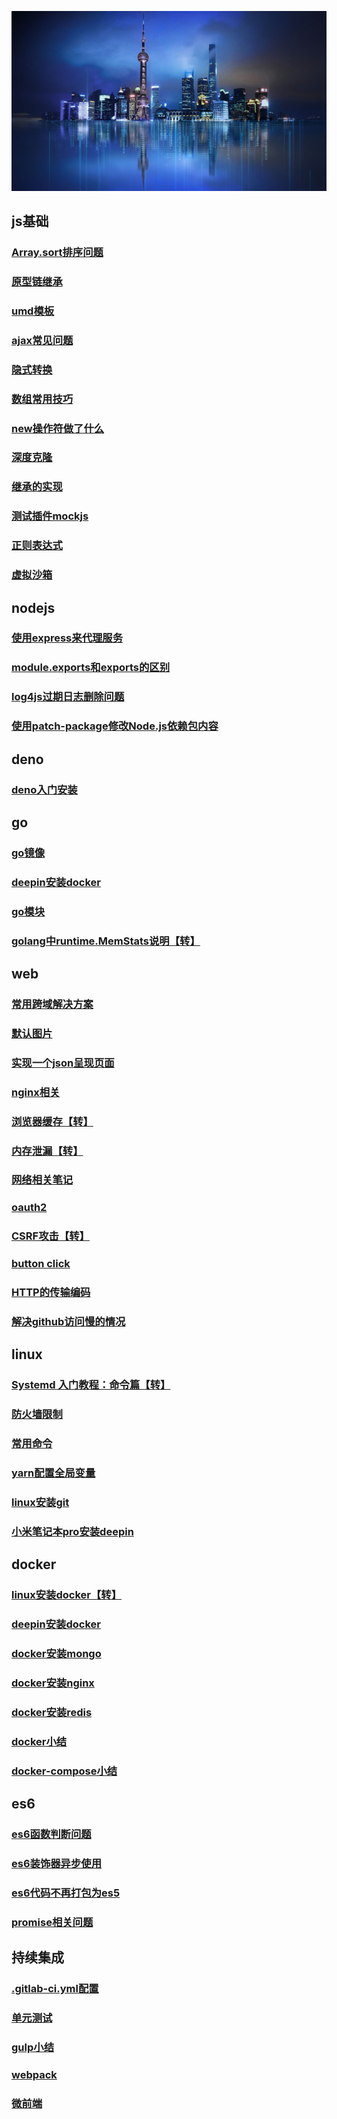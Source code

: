 <!-- --- -->
<!-- sidebar: false -->
<!-- --- -->
![数字孪生](../images/digitalTwins.jpg)

## js基础 ##
### [Array.sort排序问题](./js/common/sort)
### [原型链继承](./js/common/prototype)
### [umd模板](./js/common/umd)
### [ajax常见问题](./js/common/ajax)
### [隐式转换](./js/common/equal)
### [数组常用技巧](./js/common/array)
### [new操作符做了什么](./js/common/new)
### [深度克隆](./js/common/clone)
### [继承的实现](./js/common/extend)
### [测试插件mockjs](./js/common/mockjs)
### [正则表达式](./js/common/regExp)
### [虚拟沙箱](./js/common/vm)

## nodejs ##
### [使用express来代理服务](./js/nodejs/express)
### [module.exports和exports的区别](./js/nodejs/exports)
### [log4js过期日志删除问题](./js/nodejs/log4js)
### [使用patch-package修改Node.js依赖包内容](./js/nodejs/patch)

## deno ##
### [deno入门安装](./js/deno/install)

## go ##
### [go镜像](./go/image)
### [deepin安装docker](./go/deepinGo)
### [go模块](./go/module)
### [golang中runtime.MemStats说明【转】](./go/memStat)

## web ##
### [常用跨域解决方案](./web/cors)
### [默认图片](./web/image)
### [实现一个json呈现页面](./web/json)
### [nginx相关](./web/nginx)
### [浏览器缓存【转】](./web/cache)
### [内存泄漏【转】](https://blog.csdn.net/muzidigbig/article/details/100169801)
### [网络相关笔记](./web/http)
### [oauth2](./web/oauth2)
### [CSRF攻击【转】](./web/CSRF)
### [button click](./web/click)
### [HTTP的传输编码](./web/transferEncoding)
### [解决github访问慢的情况](./web/github)

## linux ##
### [Systemd 入门教程：命令篇【转】](http://www.ruanyifeng.com/blog/2016/03/systemd-tutorial-commands.html)
### [防火墙限制](./linux/firewall)
### [常用命令](./linux/commands)
### [yarn配置全局变量](./linux/yarn)
### [linux安装git](./linux/git)
### [小米笔记本pro安装deepin](./linux/deepin)

## docker ##
### [linux安装docker【转】](https://www.cnblogs.com/kingsonfu/p/11576797.html)
### [deepin安装docker](./docker/deepinDocker)
### [docker安装mongo](./docker/mongo)
### [docker安装nginx](./docker/nginx)
### [docker安装redis](./docker/redis)
### [docker小结](./docker/docker)
### [docker-compose小结](./docker/docker-compose)

## es6 ##
### [es6函数判断问题](./js/es6/func)
### [es6装饰器异步使用](./js/es6/descriptor)
### [es6代码不再打包为es5](./js/es6/es5)
### [promise相关问题](./js/es6/promise)

## 持续集成
### [.gitlab-ci.yml配置](./cicd/gitlab.html)
### [单元测试](./cicd/test.html)
### [gulp小结](./cicd/gulp.html)
### [webpack](./cicd/webpack.html)
### [微前端](./cicd/microFront)
